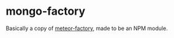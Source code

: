 # mongo-factory

Basically a copy of [meteor-factory](https://github.com/versolearning/meteor-factory), made to be an NPM module.
